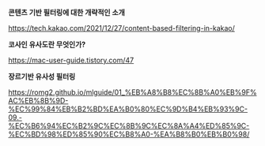 

**콘텐츠 기반 필터링에 대한 개략적인 소개**

https://tech.kakao.com/2021/12/27/content-based-filtering-in-kakao/





**코사인 유사도란 무엇인가?**

https://mac-user-guide.tistory.com/47



**장르기반 유사성 필터링**

https://romg2.github.io/mlguide/01_%EB%A8%B8%EC%8B%A0%EB%9F%AC%EB%8B%9D-%EC%99%84%EB%B2%BD%EA%B0%80%EC%9D%B4%EB%93%9C-09.-%EC%B6%94%EC%B2%9C%EC%8B%9C%EC%8A%A4%ED%85%9C-%EC%BD%98%ED%85%90%EC%B8%A0-%EA%B8%B0%EB%B0%98/

